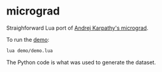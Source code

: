 # micrograd

Straighforward Lua port of [Andrej Karpathy's micrograd](https://github.com/karpathy/micrograd).

To run the [demo](https://github.com/karpathy/micrograd/blob/master/demo.ipynb):

```bash
lua demo/demo.lua
```

The Python code is what was used to generate the dataset.
